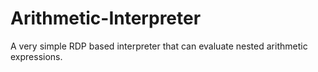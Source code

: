# Arithmetic-Interpreter
A very simple RDP based interpreter that can evaluate nested arithmetic expressions.


